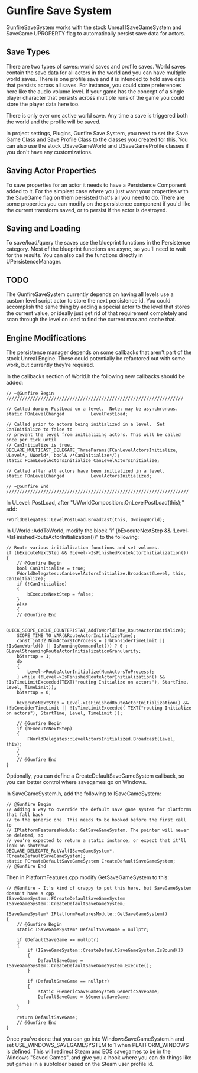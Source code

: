 # Gunfire Save System

GunfireSaveSystem works with the stock Unreal ISaveGameSystem and SaveGame UPROPERTY flag to automatically persist save data for actors.

Save Types
----------

There are two types of saves: world saves and profile saves. World saves contain the save data for all actors in the world and you can have multiple world saves. There is one profile save and it is intended to hold save data that persists across all saves. For instance, you could store preferences here like the audio volume level. If your game has the concept of a single player character that persists across multiple runs of the game you could store the player data here too.

There is only ever one active world save. Any time a save is triggered both the world and the profile will be saved.

In project settings, Plugins, Gunfire Save System, you need to set the Save Game Class and Save Profile Class to the classes you created for this. You can also use the stock USaveGameWorld and USaveGameProfile classes if you don't have any customizations.

Saving Actor Properties
-----------------------

To save properties for an actor it needs to have a Persistence Component added to it. For the simplest case where you just want your properties with the SaveGame flag on them persisted that's all you need to do. There are some properties you can modify on the persistence component if you'd like the current transform saved, or to persist if the actor is destroyed.

Saving and Loading
------------------

To save/load/query the saves use the blueprint functions in the Persistence category. Most of the blueprint functions are async, so you'll need to wait for the results. You can also call the functions directly in UPersistenceManager.

TODO
----

The GunfireSaveSystem currently depends on having all levels use a custom level script actor to store the next persistence id. You could accomplish the same thing by adding a special actor to the level that stores the current value, or ideally just get rid of that requirement completely and scan through the level on load to find the current max and cache that.

Engine Modifications
--------------------

The persistence manager depends on some callbacks that aren't part of the stock Unreal Engine. These could potentially be refactored out with some work, but currently they're required.

In the callbacks section of World.h the following new callbacks should be added:

	// ~@Gunfire Begin ///////////////////////////////////////////////////////////////////

	// Called during PostLoad on a level.  Note: may be asynchronous.
	static FOnLevelChanged			LevelPostLoad;

	// Called prior to actors being initialized in a level.  Set CanInitialize to false to
	// prevent the level from initializing actors. This will be called once per tick until
	// CanInitialize is true.
	DECLARE_MULTICAST_DELEGATE_ThreeParams(FCanLevelActorsInitialize, ULevel*, UWorld*, bool& /*CanInitialize*/);
	static FCanLevelActorsInitialize CanLevelActorsInitialize;

	// Called after all actors have been initialized in a level.
	static FOnLevelChanged			LevelActorsInitialized;

	// ~@Gunfire End /////////////////////////////////////////////////////////////////////

In ULevel::PostLoad, after "UWorldComposition::OnLevelPostLoad(this);" add:

	FWorldDelegates::LevelPostLoad.Broadcast(this, OwningWorld);

In UWorld::AddToWorld, modify the block "if (bExecuteNextStep && !Level->IsFinishedRouteActorInitialization())" to the following:

	// Route various initialization functions and set volumes.
	if (bExecuteNextStep && !Level->IsFinishedRouteActorInitialization())
	{
		// @Gunfire Begin
		bool CanInitialize = true;
		FWorldDelegates::CanLevelActorsInitialize.Broadcast(Level, this, CanInitialize);
		if (!CanInitialize)
		{
			bExecuteNextStep = false;
		}
		else
		{
		// @Gunfire End

		QUICK_SCOPE_CYCLE_COUNTER(STAT_AddToWorldTime_RouteActorInitialize);
		SCOPE_TIME_TO_VAR(&RouteActorInitializeTime);
		const int32 NumActorsToProcess = (!bConsiderTimeLimit || !IsGameWorld() || IsRunningCommandlet()) ? 0 : GLevelStreamingRouteActorInitializationGranularity;
		bStartup = 1;
		do 
		{
			Level->RouteActorInitialize(NumActorsToProcess);
		} while (!Level->IsFinishedRouteActorInitialization() && !IsTimeLimitExceeded(TEXT("routing Initialize on actors"), StartTime, Level, TimeLimit));
		bStartup = 0;

		bExecuteNextStep = Level->IsFinishedRouteActorInitialization() && (!bConsiderTimeLimit || !IsTimeLimitExceeded( TEXT("routing Initialize on actors"), StartTime, Level, TimeLimit ));

		// @Gunfire Begin
		if (bExecuteNextStep)
		{
			FWorldDelegates::LevelActorsInitialized.Broadcast(Level, this);
		}
		}
		// @Gunfire End
	}

Optionally, you can define a CreateDefaultSaveGameSystem callback, so you can better control where savegames go on Windows.

In SaveGameSystem.h, add the following to ISaveGameSystem:

	// @Gunfire Begin
	// Adding a way to override the default save game system for platforms that fall back
	// to the generic one. This needs to be hooked before the first call to
	// IPlatformFeaturesModule::GetSaveGameSystem. The pointer will never be deleted, so
	// you're expected to return a static instance, or expect that it'll leak on shutdown.
	DECLARE_DELEGATE_RetVal(ISaveGameSystem*, FCreateDefaultSaveGameSystem);
	static FCreateDefaultSaveGameSystem CreateDefaultSaveGameSystem;
	// @Gunfire End

Then in PlatformFeatures.cpp modify GetSaveGameSystem to this:

	// @Gunfire - It's kind of crappy to put this here, but SaveGameSystem doesn't have a cpp
	ISaveGameSystem::FCreateDefaultSaveGameSystem ISaveGameSystem::CreateDefaultSaveGameSystem;

	ISaveGameSystem* IPlatformFeaturesModule::GetSaveGameSystem()
	{
		// @Gunfire Begin
		static ISaveGameSystem* DefaultSaveGame = nullptr;

		if (DefaultSaveGame == nullptr)
		{
			if (ISaveGameSystem::CreateDefaultSaveGameSystem.IsBound())
			{
				DefaultSaveGame = ISaveGameSystem::CreateDefaultSaveGameSystem.Execute();
			}

			if (DefaultSaveGame == nullptr)
			{
				static FGenericSaveGameSystem GenericSaveGame;
				DefaultSaveGame = &GenericSaveGame;
			}
		}

		return DefaultSaveGame;
		// @Gunfire End
	}

Once you've done that you can go into WindowsSaveGameSystem.h and set USE_WINDOWS_SAVEGAMESYSTEM to 1 when PLATFORM_WINDOWS is defined. This will redirect Steam and EOS savegames to be in the Windows "Saved Games", and give you a hook where you can do things like put games in a subfolder based on the Steam user profile id.
